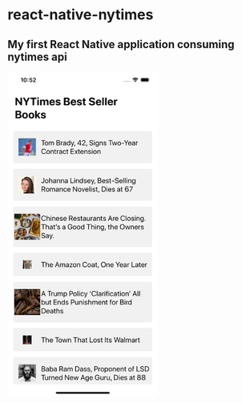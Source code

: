 # react-native-nytimes

## My first React Native application consuming nytimes api

<img src="https://github.com/llauderesv/react-native-nytimes/blob/master/assets/image/01.png" width="300" />
